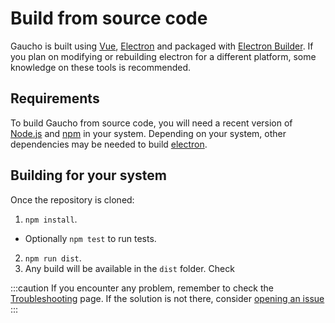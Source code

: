 # Build from source code
Gaucho is built using [Vue](https://vuejs.org/), [Electron](https://www.electronjs.org/)  and packaged with [Electron Builder](https://www.electron.build/). If you plan on modifying or rebuilding electron for a different platform, some knowledge on these tools is recommended.

## Requirements
To build Gaucho from source code, you will need a recent version of [Node.js](https://nodejs.org/en/) and [npm](https://www.npmjs.com/) in your system. Depending on your system, other dependencies may be needed to build [electron](https://www.electronjs.org/).

## Building for your system
Once the repository is cloned:

1. `npm install`.
  * Optionally `npm test` to run tests.
2. `npm run dist`.
3. Any build will be available in the `dist` folder. Check

:::caution
If you encounter any problem, remember to check the [Troubleshooting](docs/advanced-guides/troubleshooting#building) page. If the solution is not there, consider [opening an issue](https://github.com/angrykoala/gaucho/issues/new)
:::
